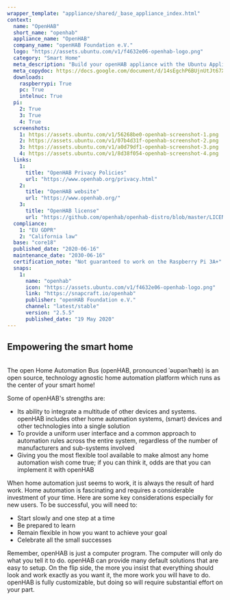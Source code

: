```yaml
---
wrapper_template: "appliance/shared/_base_appliance_index.html"
context:
  name: "OpenHAB"
  short_name: "openhab"
  appliance_name: "OpenHAB"
  company_name: "openHAB Foundation e.V."
  logo: "https://assets.ubuntu.com/v1/f4632e06-openhab-logo.png"
  category: "Smart Home"
  meta_description: "Build your openHAB appliance with the Ubuntu Appliance image's preinstalled snaps. openHAB puts the control of your data and your home at your finger tips. openHAB is the most flexible tool available to make almost any home automation wish come true."
  meta_copydoc: https://docs.google.com/document/d/14sEgchP6BUjnUtJt67XJ-fKl7k8dAevaf5EJac9Pmyc/edit?tab=t.0
  downloads:
    raspberrypi: True
    pc: True
    intelnuc: True
  pi:
    2: True
    3: True
    4: True
  screenshots:
    1: https://assets.ubuntu.com/v1/56268be0-openhab-screenshot-1.png
    2: https://assets.ubuntu.com/v1/07b4d31f-openhab-screenshot-2.png
    3: https://assets.ubuntu.com/v1/a0d79df1-openhab-screenshot-3.png
    4: https://assets.ubuntu.com/v1/8d38f054-openhab-screenshot-4.png
  links:
    1:
      title: "OpenHAB Privacy Policies"
      url: "https://www.openhab.org/privacy.html"
    2:
      title: "OpenHAB website"
      url: "https://www.openhab.org/"
    3:
      title: "OpenHAB license"
      url: "https://github.com/openhab/openhab-distro/blob/master/LICENSE"
  compliance:
    1: "EU GDPR"
    2: "California law"
  base: "core18"
  published_date: "2020-06-16"
  maintenance_date: "2030-06-16"
  certification_note: "Not guaranteed to work on the Raspberry Pi 3A+"
  snaps:
    1:
      name: "openhab"
      icon: "https://assets.ubuntu.com/v1/f4632e06-openhab-logo.png"
      link: "https://snapcraft.io/openhab"
      publisher: "openHAB Foundation e.V."
      channel: "latest/stable"
      version: "2.5.5"
      published_date: "19 May 2020"
---
```


<h2>Empowering the smart home</h2>

<br />
The open Home Automation Bus (openHAB, pronounced ˈəʊpənˈhæb) is an open source, technology agnostic home automation platform which runs as the center of your smart home!

Some of openHAB's strengths are:

- Its ability to integrate a multitude of other devices and systems. openHAB includes other home automation systems, (smart) devices and other technologies into a single solution
- To provide a uniform user interface and a common approach to automation rules across the entire system, regardless of the number of manufacturers and sub-systems involved
- Giving you the most flexible tool available to make almost any home automation wish come true; if you can think it, odds are that you can implement it with openHAB

When home automation just seems to work, it is always the result of hard work. Home automation is fascinating and requires a considerable investment of your time. Here are some key considerations especially for new users. To be successful, you will need to:

- Start slowly and one step at a time
- Be prepared to learn
- Remain flexible in how you want to achieve your goal
- Celebrate all the small successes

Remember, openHAB is just a computer program. The computer will only do what you tell it to do. openHAB can provide many default solutions that are easy to setup. On the flip side, the more you insist that everything should look and work exactly as you want it, the more work you will have to do. openHAB is fully customizable, but doing so will require substantial effort on your part.

